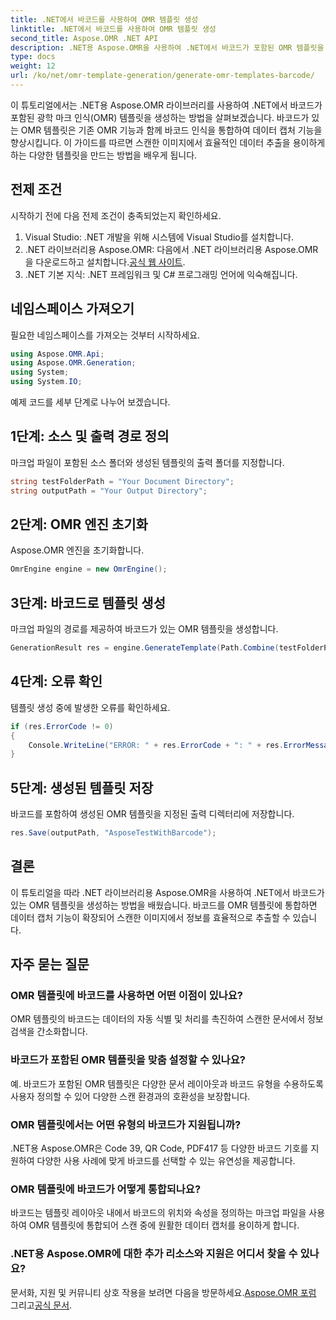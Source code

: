 ```yaml
---
title: .NET에서 바코드를 사용하여 OMR 템플릿 생성
linktitle: .NET에서 바코드를 사용하여 OMR 템플릿 생성
second_title: Aspose.OMR .NET API
description: .NET용 Aspose.OMR을 사용하여 .NET에서 바코드가 포함된 OMR 템플릿을 생성하는 방법을 알아보세요. 바코드 통합으로 스캔한 이미지에서 데이터 추출을 간소화하세요!
type: docs
weight: 12
url: /ko/net/omr-template-generation/generate-omr-templates-barcode/
---
```

이 튜토리얼에서는 .NET용 Aspose.OMR 라이브러리를 사용하여 .NET에서 바코드가 포함된 광학 마크 인식(OMR) 템플릿을 생성하는 방법을 살펴보겠습니다. 바코드가 있는 OMR 템플릿은 기존 OMR 기능과 함께 바코드 인식을 통합하여 데이터 캡처 기능을 향상시킵니다. 이 가이드를 따르면 스캔한 이미지에서 효율적인 데이터 추출을 용이하게 하는 다양한 템플릿을 만드는 방법을 배우게 됩니다.
## 전제 조건
시작하기 전에 다음 전제 조건이 충족되었는지 확인하세요.
1. Visual Studio: .NET 개발을 위해 시스템에 Visual Studio를 설치합니다.
2.  .NET 라이브러리용 Aspose.OMR: 다음에서 .NET 라이브러리용 Aspose.OMR을 다운로드하고 설치합니다.[공식 웹 사이트](https://releases.aspose.com/omr/net/).
3. .NET 기본 지식: .NET 프레임워크 및 C# 프로그래밍 언어에 익숙해집니다.
## 네임스페이스 가져오기
필요한 네임스페이스를 가져오는 것부터 시작하세요.
```csharp
using Aspose.OMR.Api;
using Aspose.OMR.Generation;
using System;
using System.IO;
```
예제 코드를 세부 단계로 나누어 보겠습니다.
## 1단계: 소스 및 출력 경로 정의
마크업 파일이 포함된 소스 폴더와 생성된 템플릿의 출력 폴더를 지정합니다.
```csharp
string testFolderPath = "Your Document Directory";
string outputPath = "Your Output Directory";
```
## 2단계: OMR 엔진 초기화
Aspose.OMR 엔진을 초기화합니다.
```csharp
OmrEngine engine = new OmrEngine();
```
## 3단계: 바코드로 템플릿 생성
마크업 파일의 경로를 제공하여 바코드가 있는 OMR 템플릿을 생성합니다.
```csharp
GenerationResult res = engine.GenerateTemplate(Path.Combine(testFolderPath, "AsposeTestWithBarcode.txt"));
```
## 4단계: 오류 확인
템플릿 생성 중에 발생한 오류를 확인하세요.
```csharp
if (res.ErrorCode != 0)
{
    Console.WriteLine("ERROR: " + res.ErrorCode + ": " + res.ErrorMessage);
}
```
## 5단계: 생성된 템플릿 저장
바코드를 포함하여 생성된 OMR 템플릿을 지정된 출력 디렉터리에 저장합니다.
```csharp
res.Save(outputPath, "AsposeTestWithBarcode");
```
## 결론
이 튜토리얼을 따라 .NET 라이브러리용 Aspose.OMR을 사용하여 .NET에서 바코드가 있는 OMR 템플릿을 생성하는 방법을 배웠습니다. 바코드를 OMR 템플릿에 통합하면 데이터 캡처 기능이 확장되어 스캔한 이미지에서 정보를 효율적으로 추출할 수 있습니다.
## 자주 묻는 질문
### OMR 템플릿에 바코드를 사용하면 어떤 이점이 있나요?
OMR 템플릿의 바코드는 데이터의 자동 식별 및 처리를 촉진하여 스캔한 문서에서 정보 검색을 간소화합니다.
### 바코드가 포함된 OMR 템플릿을 맞춤 설정할 수 있나요?
예. 바코드가 포함된 OMR 템플릿은 다양한 문서 레이아웃과 바코드 유형을 수용하도록 사용자 정의할 수 있어 다양한 스캔 환경과의 호환성을 보장합니다.
### OMR 템플릿에서는 어떤 유형의 바코드가 지원됩니까?
.NET용 Aspose.OMR은 Code 39, QR Code, PDF417 등 다양한 바코드 기호를 지원하여 다양한 사용 사례에 맞게 바코드를 선택할 수 있는 유연성을 제공합니다.
### OMR 템플릿에 바코드가 어떻게 통합되나요?
바코드는 템플릿 레이아웃 내에서 바코드의 위치와 속성을 정의하는 마크업 파일을 사용하여 OMR 템플릿에 통합되어 스캔 중에 원활한 데이터 캡처를 용이하게 합니다.
### .NET용 Aspose.OMR에 대한 추가 리소스와 지원은 어디서 찾을 수 있나요?
 문서화, 지원 및 커뮤니티 상호 작용을 보려면 다음을 방문하세요.[Aspose.OMR 포럼](https://forum.aspose.com/c/omr/38) 그리고[공식 문서](https://reference.aspose.com/omr/net/).